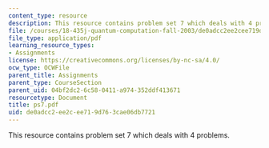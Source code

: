 ```yaml
---
content_type: resource
description: This resource contains problem set 7 which deals with 4 problems.
file: /courses/18-435j-quantum-computation-fall-2003/de0adcc2ee2cee719d763cae06db7721_ps7.pdf
file_type: application/pdf
learning_resource_types:
- Assignments
license: https://creativecommons.org/licenses/by-nc-sa/4.0/
ocw_type: OCWFile
parent_title: Assignments
parent_type: CourseSection
parent_uid: 04bf2dc2-6c58-0411-a974-352ddf413671
resourcetype: Document
title: ps7.pdf
uid: de0adcc2-ee2c-ee71-9d76-3cae06db7721
---
```

This resource contains problem set 7 which deals with 4 problems.
